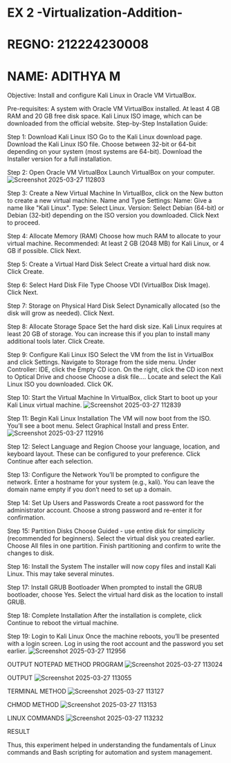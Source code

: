 # EX 2 -Virtualization-Addition-
# REGNO: 212224230008
# NAME: ADITHYA M
Objective:
Install and configure Kali Linux in Oracle VM VirtualBox.

Pre-requisites:
A system with Oracle VM VirtualBox installed.
At least 4 GB RAM and 20 GB free disk space.
Kali Linux ISO image, which can be downloaded from the official website.
Step-by-Step Installation Guide:
 
Step 1: Download Kali Linux ISO
Go to the Kali Linux download page.
Download the Kali Linux ISO file.
Choose between 32-bit or 64-bit depending on your system (most systems are 64-bit).
Download the Installer version for a full installation.
 
Step 2: Open Oracle VM VirtualBox
Launch VirtualBox on your computer.
![Screenshot 2025-03-27 112803](https://github.com/user-attachments/assets/fbc21a2f-c298-4c1e-a540-0aa54e9d988e)


Step 3: Create a New Virtual Machine
In VirtualBox, click on the New button to create a new virtual machine.
Name and Type Settings:
Name: Give a name like "Kali Linux".
Type: Select Linux.
Version: Select Debian (64-bit) or Debian (32-bit) depending on the ISO version you downloaded.
Click Next to proceed.

Step 4: Allocate Memory (RAM)
Choose how much RAM to allocate to your virtual machine.
Recommended: At least 2 GB (2048 MB) for Kali Linux, or 4 GB if possible.
Click Next.

Step 5: Create a Virtual Hard Disk
Select Create a virtual hard disk now.
Click Create.

Step 6: Select Hard Disk File Type
Choose VDI (VirtualBox Disk Image).
Click Next.

Step 7: Storage on Physical Hard Disk
Select Dynamically allocated (so the disk will grow as needed).
Click Next.

Step 8: Allocate Storage Space
Set the hard disk size. Kali Linux requires at least 20 GB of storage.
You can increase this if you plan to install many additional tools later.
Click Create.

Step 9: Configure Kali Linux ISO
Select the VM from the list in VirtualBox and click Settings.
Navigate to Storage from the side menu.
Under Controller: IDE, click the Empty CD icon.
On the right, click the CD icon next to Optical Drive and choose Choose a disk file....
Locate and select the Kali Linux ISO you downloaded.
Click OK.

Step 10: Start the Virtual Machine
In VirtualBox, click Start to boot up your Kali Linux virtual machine.
![Screenshot 2025-03-27 112839](https://github.com/user-attachments/assets/fdad2c67-001d-4243-bf63-a839ed5ce428)


Step 11: Begin Kali Linux Installation
The VM will now boot from the ISO. You’ll see a boot menu.
Select Graphical Install and press Enter.
![Screenshot 2025-03-27 112916](https://github.com/user-attachments/assets/41ac4de7-3e7c-4ffa-97d3-1c97d1c31898)


Step 12: Select Language and Region
Choose your language, location, and keyboard layout.
These can be configured to your preference.
Click Continue after each selection.

Step 13: Configure the Network
You’ll be prompted to configure the network.
Enter a hostname for your system (e.g., kali).
You can leave the domain name empty if you don’t need to set up a domain.

Step 14: Set Up Users and Passwords
Create a root password for the administrator account.
Choose a strong password and re-enter it for confirmation.

Step 15: Partition Disks
Choose Guided - use entire disk for simplicity (recommended for beginners).
Select the virtual disk you created earlier.
Choose All files in one partition.
Finish partitioning and confirm to write the changes to disk.

Step 16: Install the System
The installer will now copy files and install Kali Linux. This may take several minutes.

Step 17: Install GRUB Bootloader
When prompted to install the GRUB bootloader, choose Yes.
Select the virtual hard disk as the location to install GRUB.

Step 18: Complete Installation
After the installation is complete, click Continue to reboot the virtual machine.

Step 19: Login to Kali Linux
Once the machine reboots, you’ll be presented with a login screen.
Log in using the root account and the password you set earlier.
![Screenshot 2025-03-27 112956](https://github.com/user-attachments/assets/274a9e0c-78f3-4842-a328-1c01463c6568)


OUTPUT
NOTEPAD 
METHOD
PROGRAM
![Screenshot 2025-03-27 113024](https://github.com/user-attachments/assets/86fd6bfc-7ff2-48d4-80b8-97e5a48d7a97)


OUTPUT
![Screenshot 2025-03-27 113055](https://github.com/user-attachments/assets/9220d189-1832-4369-bcde-e208577859d6)

TERMINAL METHOD
![Screenshot 2025-03-27 113127](https://github.com/user-attachments/assets/a5af514d-3dd0-4902-b5c9-ee1d193e2de1)

CHMOD METHOD
![Screenshot 2025-03-27 113153](https://github.com/user-attachments/assets/5090346d-a98f-470f-a22d-77dc4c31e2af)


LINUX COMMANDS
![Screenshot 2025-03-27 113232](https://github.com/user-attachments/assets/c67e75af-8f52-4233-b648-a57ef2ba2f48)

RESULT

Thus, this experiment helped in understanding the fundamentals of Linux commands and Bash scripting for automation and system management.
